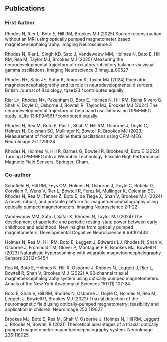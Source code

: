 ## Publications


### First Author

Rhodes N, Rier L, Boto E, Hill RM, Brookes MJ (2025) Source reconstruction without an MRI using optically pumped magnetometer based magnetoencephalography. Imaging Neuroscience 3

Rhodes N, Rier L, Singh KD, Sato J, Vandewouw MM, Holmes N, Boto E, Hill RM, Rea M, Taylor MJ, Brookes MJ (2025) Measuring the neurodevelopmental trajectory of excitatory-inhibitory balance via visual gamma oscillations. Imaging Neuroscience 3:imag_a_00527

Rhodes N*, Sato J*, Safar K, Amorim K, Taylor MJ (2024) Paediatric magnetoencephalography and its role in neurodevelopmental disorders. British Journal of Radiology, tqae123 *contributed equally

Rier L*, Rhodes N*, Pakenham D, Boto E, Holmes N, Hill RM, Reina Rivero G, Shah V, Doyle C, Osborne J, Bowtell R, Taylor MJ, Brookes MJ (2024) The neurodevelopmental trajectory of beta band oscillations: an OPM-MEG study. eLife 13:RP94561 *contributed equally 

Rhodes N, Rea M, Boto E, Rier L, Shah V, Hill RM, Osborne J, Doyle C, Holmes N, Coleman SC, Mullinger K, Bowtell R, Brookes MJ (2023) Measurement of frontal midline theta oscillations using OPM-MEG. NeuroImage 271:120024 

Rhodes N, Holmes N, Hill R, Barnes G, Bowtell R, Brookes M, Boto E (2022) Turning OPM-MEG into a Wearable Technology. Flexible High Performance Magnetic Field Sensors. Springer, Cham.

### Co-author

Schofield H, Hill RM, Feys OM, Holmes N, Osborne J, Doyle C, Bobela D, Corvilain P, Wens V, Rier L, Bowtell R, Ferez M, Mullinger K, Coleman SC, Rhodes N, Rea M, Tanner Z, Boto E, de Tiege X, Shah V, Brookes MJ, (2024) A novel, robust, and portable platform for magnetoencephalography using optically pumped magnetometers. Imaging Neuroscience 2:1-22

Vandewouw MM, Sato J, Safar K, Rhodes N, Taylor MJ (2024) The development of aperiodic and periodic resting-state power between early childhood and adulthood: New insights from optically pumped magnetometers. Developmental Cognitive Neuroscience 9:69:101433

Holmes N, Rea M, Hill RM, Boto E, Leggett J, Edwards LJ, Rhodes N, Shah V, Osborne J, Fromhold TM, Glover P, Montague P R, Brookes MJ, Bowtell R (2023) Naturalistic hyperscanning with wearable magnetoencephalography. Sensors 23(12):5454

Rea M, Boto E, Holmes N, Hill R, Osborne J, Rhodes N, Leggett J, Rier L, Bowtell R, Shah V, Brookes M J (2022) A 90‐channel triaxial magnetoencephalography system using optically pumped magnetometers. Annals of the New York Academy of Sciences 1517(1):107-24.

Boto E, Shah V, Hill RM, Rhodes N, Osborne J, Doyle C, Holmes N, Rea M, Leggett J, Bowtell R, Brookes MJ (2022) Triaxial detection of the neuromagnetic field using optically-pumped magnetometry: feasibility and application in children. NeuroImage 252:119027

Brookes MJ, Boto E, Rea M, Shah V, Osborne J, Holmes N, Hill RM, Leggett J, Rhodes N, Bowtell R (2021) Theoretical advantages of a triaxial optically pumped magnetometer magnetoencephalography system. NeuroImage 236:118025
